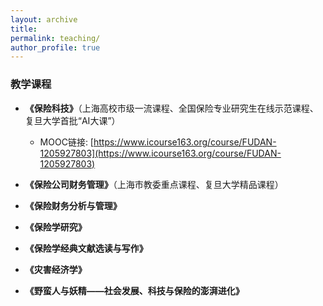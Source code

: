 ```yaml
---
layout: archive
title: 
permalink: teaching/
author_profile: true
---
```


### 教学课程

- **《保险科技》**（上海高校市级一流课程、全国保险专业研究生在线示范课程、复旦大学首批“AI大课”）  
  - MOOC链接: [https://www.icourse163.org/course/FUDAN-1205927803](https://www.icourse163.org/course/FUDAN-1205927803)

- **《保险公司财务管理》**（上海市教委重点课程、复旦大学精品课程）  
- **《保险财务分析与管理》**  
- **《保险学研究》**  
- **《保险学经典文献选读与写作》**  
- **《灾害经济学》**  
- **《野蛮人与妖精——社会发展、科技与保险的澎湃进化》**

